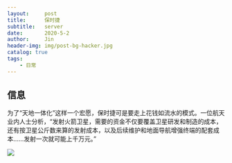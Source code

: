 ```yaml
---
layout:     post
title:      保时捷
subtitle:   server
date:       2020-5-2
author:     Jin
header-img: img/post-bg-hacker.jpg
catalog: true
tags:
    - 日常
---
```




## 信息



为了“天地一体化”这样一个宏愿，保时捷可是要走上花钱如流水的模式。一位航天业内人士分析，“发射火箭卫星，需要的资金不仅要覆盖卫星研发和制造的成本，还有按卫星公斤数来算的发射成本，以及后续维护和地面导航增强终端的配套成本……发射一次就可能上千万元。”
 
 ![](https://jin2070.github.io/img/28BCBADB-E9D3-45FB-ACE8-B3639CC46203.jpeg)
 
 
 
  
  
 




